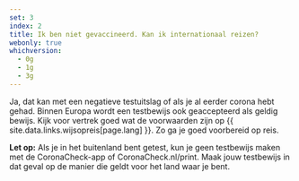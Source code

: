 ```yaml
---
set: 3
index: 2
title: Ik ben niet gevaccineerd. Kan ik internationaal reizen?
webonly: true
whichversion:
  - 0g
  - 1g
  - 3g
---
```

Ja, dat kan met een negatieve testuitslag of als je al eerder corona hebt gehad. Binnen Europa wordt een testbewijs ook geaccepteerd als geldig bewijs. Kijk voor vertrek goed wat de voorwaarden zijn op {{ site.data.links.wijsopreis[page.lang] }}. Zo ga je goed voorbereid op reis.

**Let op:** Als je in het buitenland bent getest, kun je geen testbewijs maken met de CoronaCheck-app of CoronaCheck.nl/print. Maak jouw testbewijs in dat geval op de manier die geldt voor het land waar je bent. 
